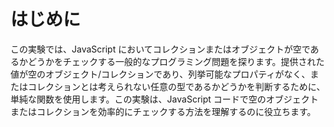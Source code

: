 # はじめに

この実験では、JavaScript においてコレクションまたはオブジェクトが空であるかどうかをチェックする一般的なプログラミング問題を探ります。提供された値が空のオブジェクト/コレクションであり、列挙可能なプロパティがなく、またはコレクションとは考えられない任意の型であるかどうかを判断するために、単純な関数を使用します。この実験は、JavaScript コードで空のオブジェクトまたはコレクションを効率的にチェックする方法を理解するのに役立ちます。
